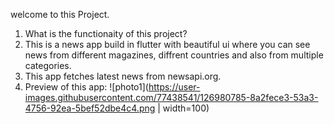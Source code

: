 welcome to this  Project.

1) What is the functionaity of this project?
2) This is a news app build in flutter with beautiful ui where you can see news from different magazines, diffrent countries and also from multiple categories.
3) This app fetches latest news from newsapi.org.
4) Preview of this app:
    ![photo1](https://user-images.githubusercontent.com/77438541/126980785-8a2fece3-53a3-4756-92ea-5bef52dbe4c4.png | width=100)
     



